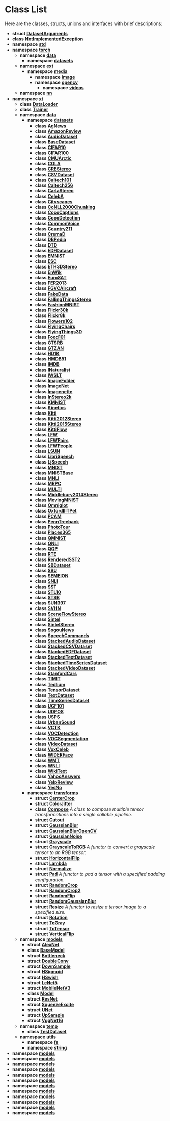 
# Class List


Here are the classes, structs, unions and interfaces with brief descriptions:

* **struct** [**DatasetArguments**](structDatasetArguments.md)     
* **class** [**NotImplementedException**](classNotImplementedException.md)     
* **namespace** [**std**](namespacestd.md) 
* **namespace** [**torch**](namespacetorch.md)     
    * **namespace** [**data**](namespacetorch_1_1data.md)     
        * **namespace** [**datasets**](namespacetorch_1_1data_1_1datasets.md) 
    * **namespace** [**ext**](namespacetorch_1_1ext.md)     
        * **namespace** [**media**](namespacetorch_1_1ext_1_1media.md)     
            * **namespace** [**image**](namespacetorch_1_1ext_1_1media_1_1image.md)     
            * **namespace** [**opencv**](namespacetorch_1_1ext_1_1media_1_1opencv.md)     
                * **namespace** [**videos**](namespacetorch_1_1ext_1_1media_1_1opencv_1_1videos.md)     
    * **namespace** [**nn**](namespacetorch_1_1nn.md) 
* **namespace** [**xt**](namespacext.md)     
    * **class** [**DataLoader**](classxt_1_1DataLoader.md)     
    * **class** [**Trainer**](classxt_1_1Trainer.md)     
    * **namespace** [**data**](namespacext_1_1data.md)     
        * **namespace** [**datasets**](namespacext_1_1data_1_1datasets.md)     
            * **class** [**AgNews**](classxt_1_1data_1_1datasets_1_1AgNews.md)     
            * **class** [**AmazonReview**](classxt_1_1data_1_1datasets_1_1AmazonReview.md)     
            * **class** [**AudioDataset**](classxt_1_1data_1_1datasets_1_1AudioDataset.md)     
            * **class** [**BaseDataset**](classxt_1_1data_1_1datasets_1_1BaseDataset.md)     
            * **class** [**CIFAR10**](classxt_1_1data_1_1datasets_1_1CIFAR10.md)     
            * **class** [**CIFAR100**](classxt_1_1data_1_1datasets_1_1CIFAR100.md)     
            * **class** [**CMUArctic**](classxt_1_1data_1_1datasets_1_1CMUArctic.md)     
            * **class** [**COLA**](classxt_1_1data_1_1datasets_1_1COLA.md)     
            * **class** [**CREStereo**](classxt_1_1data_1_1datasets_1_1CREStereo.md)     
            * **class** [**CSVDataset**](classxt_1_1data_1_1datasets_1_1CSVDataset.md)     
            * **class** [**Caltech101**](classxt_1_1data_1_1datasets_1_1Caltech101.md)     
            * **class** [**Caltech256**](classxt_1_1data_1_1datasets_1_1Caltech256.md)     
            * **class** [**CarlaStereo**](classxt_1_1data_1_1datasets_1_1CarlaStereo.md)     
            * **class** [**CelebA**](classxt_1_1data_1_1datasets_1_1CelebA.md)     
            * **class** [**Cityscapes**](classxt_1_1data_1_1datasets_1_1Cityscapes.md)     
            * **class** [**CoNLL2000Chunking**](classxt_1_1data_1_1datasets_1_1CoNLL2000Chunking.md)     
            * **class** [**CocoCaptions**](classxt_1_1data_1_1datasets_1_1CocoCaptions.md)     
            * **class** [**CocoDetection**](classxt_1_1data_1_1datasets_1_1CocoDetection.md)     
            * **class** [**CommonVoice**](classxt_1_1data_1_1datasets_1_1CommonVoice.md)     
            * **class** [**Country211**](classxt_1_1data_1_1datasets_1_1Country211.md)     
            * **class** [**CremaD**](classxt_1_1data_1_1datasets_1_1CremaD.md)     
            * **class** [**DBPedia**](classxt_1_1data_1_1datasets_1_1DBPedia.md)     
            * **class** [**DTD**](classxt_1_1data_1_1datasets_1_1DTD.md)     
            * **class** [**EDFDataset**](classxt_1_1data_1_1datasets_1_1EDFDataset.md)     
            * **class** [**EMNIST**](classxt_1_1data_1_1datasets_1_1EMNIST.md)     
            * **class** [**ESC**](classxt_1_1data_1_1datasets_1_1ESC.md)     
            * **class** [**ETH3DStereo**](classxt_1_1data_1_1datasets_1_1ETH3DStereo.md)     
            * **class** [**EnWik**](classxt_1_1data_1_1datasets_1_1EnWik.md)     
            * **class** [**EuroSAT**](classxt_1_1data_1_1datasets_1_1EuroSAT.md)     
            * **class** [**FER2013**](classxt_1_1data_1_1datasets_1_1FER2013.md)     
            * **class** [**FGVCAircraft**](classxt_1_1data_1_1datasets_1_1FGVCAircraft.md)     
            * **class** [**FakeData**](classxt_1_1data_1_1datasets_1_1FakeData.md)     
            * **class** [**FallingThingsStereo**](classxt_1_1data_1_1datasets_1_1FallingThingsStereo.md)     
            * **class** [**FashionMNIST**](classxt_1_1data_1_1datasets_1_1FashionMNIST.md)     
            * **class** [**Flickr30k**](classxt_1_1data_1_1datasets_1_1Flickr30k.md)     
            * **class** [**Flickr8k**](classxt_1_1data_1_1datasets_1_1Flickr8k.md)     
            * **class** [**Flowers102**](classxt_1_1data_1_1datasets_1_1Flowers102.md)     
            * **class** [**FlyingChairs**](classxt_1_1data_1_1datasets_1_1FlyingChairs.md)     
            * **class** [**FlyingThings3D**](classxt_1_1data_1_1datasets_1_1FlyingThings3D.md)     
            * **class** [**Food101**](classxt_1_1data_1_1datasets_1_1Food101.md)     
            * **class** [**GTSRB**](classxt_1_1data_1_1datasets_1_1GTSRB.md)     
            * **class** [**GTZAN**](classxt_1_1data_1_1datasets_1_1GTZAN.md)     
            * **class** [**HD1K**](classxt_1_1data_1_1datasets_1_1HD1K.md)     
            * **class** [**HMDB51**](classxt_1_1data_1_1datasets_1_1HMDB51.md)     
            * **class** [**IMDB**](classxt_1_1data_1_1datasets_1_1IMDB.md)     
            * **class** [**INaturalist**](classxt_1_1data_1_1datasets_1_1INaturalist.md)     
            * **class** [**IWSLT**](classxt_1_1data_1_1datasets_1_1IWSLT.md)     
            * **class** [**ImageFolder**](classxt_1_1data_1_1datasets_1_1ImageFolder.md)     
            * **class** [**ImageNet**](classxt_1_1data_1_1datasets_1_1ImageNet.md)     
            * **class** [**Imagenette**](classxt_1_1data_1_1datasets_1_1Imagenette.md)     
            * **class** [**InStereo2k**](classxt_1_1data_1_1datasets_1_1InStereo2k.md)     
            * **class** [**KMNIST**](classxt_1_1data_1_1datasets_1_1KMNIST.md)     
            * **class** [**Kinetics**](classxt_1_1data_1_1datasets_1_1Kinetics.md)     
            * **class** [**Kitti**](classxt_1_1data_1_1datasets_1_1Kitti.md)     
            * **class** [**Kitti2012Stereo**](classxt_1_1data_1_1datasets_1_1Kitti2012Stereo.md)     
            * **class** [**Kitti2015Stereo**](classxt_1_1data_1_1datasets_1_1Kitti2015Stereo.md)     
            * **class** [**KittiFlow**](classxt_1_1data_1_1datasets_1_1KittiFlow.md)     
            * **class** [**LFW**](classxt_1_1data_1_1datasets_1_1LFW.md)     
            * **class** [**LFWPairs**](classxt_1_1data_1_1datasets_1_1LFWPairs.md)     
            * **class** [**LFWPeople**](classxt_1_1data_1_1datasets_1_1LFWPeople.md)     
            * **class** [**LSUN**](classxt_1_1data_1_1datasets_1_1LSUN.md)     
            * **class** [**LibriSpeech**](classxt_1_1data_1_1datasets_1_1LibriSpeech.md)     
            * **class** [**LjSpeech**](classxt_1_1data_1_1datasets_1_1LjSpeech.md)     
            * **class** [**MNIST**](classxt_1_1data_1_1datasets_1_1MNIST.md)     
            * **class** [**MNISTBase**](classxt_1_1data_1_1datasets_1_1MNISTBase.md)     
            * **class** [**MNLI**](classxt_1_1data_1_1datasets_1_1MNLI.md)     
            * **class** [**MRPC**](classxt_1_1data_1_1datasets_1_1MRPC.md)     
            * **class** [**MULTI**](classxt_1_1data_1_1datasets_1_1MULTI.md)     
            * **class** [**Middlebury2014Stereo**](classxt_1_1data_1_1datasets_1_1Middlebury2014Stereo.md)     
            * **class** [**MovingMNIST**](classxt_1_1data_1_1datasets_1_1MovingMNIST.md)     
            * **class** [**Omniglot**](classxt_1_1data_1_1datasets_1_1Omniglot.md)     
            * **class** [**OxfordIIITPet**](classxt_1_1data_1_1datasets_1_1OxfordIIITPet.md)     
            * **class** [**PCAM**](classxt_1_1data_1_1datasets_1_1PCAM.md)     
            * **class** [**PennTreebank**](classxt_1_1data_1_1datasets_1_1PennTreebank.md)     
            * **class** [**PhotoTour**](classxt_1_1data_1_1datasets_1_1PhotoTour.md)     
            * **class** [**Places365**](classxt_1_1data_1_1datasets_1_1Places365.md)     
            * **class** [**QMNIST**](classxt_1_1data_1_1datasets_1_1QMNIST.md)     
            * **class** [**QNLI**](classxt_1_1data_1_1datasets_1_1QNLI.md)     
            * **class** [**QQP**](classxt_1_1data_1_1datasets_1_1QQP.md)     
            * **class** [**RTE**](classxt_1_1data_1_1datasets_1_1RTE.md)     
            * **class** [**RenderedSST2**](classxt_1_1data_1_1datasets_1_1RenderedSST2.md)     
            * **class** [**SBDataset**](classxt_1_1data_1_1datasets_1_1SBDataset.md)     
            * **class** [**SBU**](classxt_1_1data_1_1datasets_1_1SBU.md)     
            * **class** [**SEMEION**](classxt_1_1data_1_1datasets_1_1SEMEION.md)     
            * **class** [**SNLI**](classxt_1_1data_1_1datasets_1_1SNLI.md)     
            * **class** [**SST**](classxt_1_1data_1_1datasets_1_1SST.md)     
            * **class** [**STL10**](classxt_1_1data_1_1datasets_1_1STL10.md)     
            * **class** [**STSB**](classxt_1_1data_1_1datasets_1_1STSB.md)     
            * **class** [**SUN397**](classxt_1_1data_1_1datasets_1_1SUN397.md)     
            * **class** [**SVHN**](classxt_1_1data_1_1datasets_1_1SVHN.md)     
            * **class** [**SceneFlowStereo**](classxt_1_1data_1_1datasets_1_1SceneFlowStereo.md)     
            * **class** [**Sintel**](classxt_1_1data_1_1datasets_1_1Sintel.md)     
            * **class** [**SintelStereo**](classxt_1_1data_1_1datasets_1_1SintelStereo.md)     
            * **class** [**SogouNews**](classxt_1_1data_1_1datasets_1_1SogouNews.md)     
            * **class** [**SpeechCommands**](classxt_1_1data_1_1datasets_1_1SpeechCommands.md)     
            * **class** [**StackedAudioDataset**](classxt_1_1data_1_1datasets_1_1StackedAudioDataset.md)     
            * **class** [**StackedCSVDataset**](classxt_1_1data_1_1datasets_1_1StackedCSVDataset.md)     
            * **class** [**StackedEDFDataset**](classxt_1_1data_1_1datasets_1_1StackedEDFDataset.md)     
            * **class** [**StackedTextDataset**](classxt_1_1data_1_1datasets_1_1StackedTextDataset.md)     
            * **class** [**StackedTimeSeriesDataset**](classxt_1_1data_1_1datasets_1_1StackedTimeSeriesDataset.md)     
            * **class** [**StackedVideoDataset**](classxt_1_1data_1_1datasets_1_1StackedVideoDataset.md)     
            * **class** [**StanfordCars**](classxt_1_1data_1_1datasets_1_1StanfordCars.md)     
            * **class** [**TIMIT**](classxt_1_1data_1_1datasets_1_1TIMIT.md)     
            * **class** [**Tedlium**](classxt_1_1data_1_1datasets_1_1Tedlium.md)     
            * **class** [**TensorDataset**](classxt_1_1data_1_1datasets_1_1TensorDataset.md)     
            * **class** [**TextDataset**](classxt_1_1data_1_1datasets_1_1TextDataset.md)     
            * **class** [**TimeSeriesDataset**](classxt_1_1data_1_1datasets_1_1TimeSeriesDataset.md)     
            * **class** [**UCF101**](classxt_1_1data_1_1datasets_1_1UCF101.md)     
            * **class** [**UDPOS**](classxt_1_1data_1_1datasets_1_1UDPOS.md)     
            * **class** [**USPS**](classxt_1_1data_1_1datasets_1_1USPS.md)     
            * **class** [**UrbanSound**](classxt_1_1data_1_1datasets_1_1UrbanSound.md)     
            * **class** [**VCTK**](classxt_1_1data_1_1datasets_1_1VCTK.md)     
            * **class** [**VOCDetection**](classxt_1_1data_1_1datasets_1_1VOCDetection.md)     
            * **class** [**VOCSegmentation**](classxt_1_1data_1_1datasets_1_1VOCSegmentation.md)     
            * **class** [**VideoDataset**](classxt_1_1data_1_1datasets_1_1VideoDataset.md)     
            * **class** [**VoxCeleb**](classxt_1_1data_1_1datasets_1_1VoxCeleb.md)     
            * **class** [**WIDERFace**](classxt_1_1data_1_1datasets_1_1WIDERFace.md)     
            * **class** [**WMT**](classxt_1_1data_1_1datasets_1_1WMT.md)     
            * **class** [**WNLI**](classxt_1_1data_1_1datasets_1_1WNLI.md)     
            * **class** [**WikiText**](classxt_1_1data_1_1datasets_1_1WikiText.md)     
            * **class** [**YahooAnswers**](classxt_1_1data_1_1datasets_1_1YahooAnswers.md)     
            * **class** [**YelpReview**](classxt_1_1data_1_1datasets_1_1YelpReview.md)     
            * **class** [**YesNo**](classxt_1_1data_1_1datasets_1_1YesNo.md)     
        * **namespace** [**transforms**](namespacext_1_1data_1_1transforms.md)     
            * **struct** [**CenterCrop**](structxt_1_1data_1_1transforms_1_1CenterCrop.md)     
            * **struct** [**ColorJitter**](structxt_1_1data_1_1transforms_1_1ColorJitter.md)     
            * **class** [**Compose**](classxt_1_1data_1_1transforms_1_1Compose.md) _A class to compose multiple tensor transformations into a single callable pipeline._     
            * **struct** [**Cutout**](structxt_1_1data_1_1transforms_1_1Cutout.md)     
            * **struct** [**GaussianBlur**](structxt_1_1data_1_1transforms_1_1GaussianBlur.md)     
            * **struct** [**GaussianBlurOpenCV**](structxt_1_1data_1_1transforms_1_1GaussianBlurOpenCV.md)     
            * **struct** [**GaussianNoise**](structxt_1_1data_1_1transforms_1_1GaussianNoise.md)     
            * **struct** [**Grayscale**](structxt_1_1data_1_1transforms_1_1Grayscale.md)     
            * **struct** [**GrayscaleToRGB**](structxt_1_1data_1_1transforms_1_1GrayscaleToRGB.md) _A functor to convert a grayscale tensor to an RGB tensor._     
            * **struct** [**HorizontalFlip**](structxt_1_1data_1_1transforms_1_1HorizontalFlip.md)     
            * **struct** [**Lambda**](structxt_1_1data_1_1transforms_1_1Lambda.md)     
            * **struct** [**Normalize**](structxt_1_1data_1_1transforms_1_1Normalize.md)     
            * **struct** [**Pad**](structxt_1_1data_1_1transforms_1_1Pad.md) _A functor to pad a tensor with a specified padding configuration._     
            * **struct** [**RandomCrop**](structxt_1_1data_1_1transforms_1_1RandomCrop.md)     
            * **struct** [**RandomCrop2**](structxt_1_1data_1_1transforms_1_1RandomCrop2.md)     
            * **struct** [**RandomFlip**](structxt_1_1data_1_1transforms_1_1RandomFlip.md)     
            * **struct** [**RandomGaussianBlur**](structxt_1_1data_1_1transforms_1_1RandomGaussianBlur.md)     
            * **struct** [**Resize**](structxt_1_1data_1_1transforms_1_1Resize.md) _A functor to resize a tensor image to a specified size._     
            * **struct** [**Rotation**](structxt_1_1data_1_1transforms_1_1Rotation.md)     
            * **struct** [**ToGray**](structxt_1_1data_1_1transforms_1_1ToGray.md)     
            * **struct** [**ToTensor**](structxt_1_1data_1_1transforms_1_1ToTensor.md)     
            * **struct** [**VerticalFlip**](structxt_1_1data_1_1transforms_1_1VerticalFlip.md)     
    * **namespace** [**models**](namespacext_1_1models.md)     
        * **struct** [**AlexNet**](structxt_1_1models_1_1AlexNet.md)     
        * **class** [**BaseModel**](classxt_1_1models_1_1BaseModel.md)     
        * **struct** [**Bottleneck**](structxt_1_1models_1_1Bottleneck.md)     
        * **struct** [**DoubleConv**](structxt_1_1models_1_1DoubleConv.md)     
        * **struct** [**DownSample**](structxt_1_1models_1_1DownSample.md)     
        * **struct** [**HSigmoid**](structxt_1_1models_1_1HSigmoid.md)     
        * **struct** [**HSwish**](structxt_1_1models_1_1HSwish.md)     
        * **struct** [**LeNet5**](structxt_1_1models_1_1LeNet5.md)     
        * **struct** [**MobileNetV3**](structxt_1_1models_1_1MobileNetV3.md)     
        * **class** [**Model**](classxt_1_1models_1_1Model.md)     
        * **struct** [**ResNet**](structxt_1_1models_1_1ResNet.md)     
        * **struct** [**SqueezeExcite**](structxt_1_1models_1_1SqueezeExcite.md)     
        * **struct** [**UNet**](structxt_1_1models_1_1UNet.md)     
        * **struct** [**UpSample**](structxt_1_1models_1_1UpSample.md)     
        * **struct** [**VggNet16**](structxt_1_1models_1_1VggNet16.md)     
    * **namespace** [**temp**](namespacext_1_1temp.md)     
        * **class** [**TestDataset**](classxt_1_1temp_1_1TestDataset.md)     
    * **namespace** [**utils**](namespacext_1_1utils.md)     
        * **namespace** [**fs**](namespacext_1_1utils_1_1fs.md)     
        * **namespace** [**string**](namespacext_1_1utils_1_1string.md)     
* **namespace** [**models**](namespacext_1_1models_1_1_0d004076223253223034345146250242170367011070371353.md) 
* **namespace** [**models**](namespacext_1_1models_1_1_0d037357166076105226224335212040170170137167303075.md) 
* **namespace** [**models**](namespacext_1_1models_1_1_0d047346116371250047366264317312112177031330363156.md) 
* **namespace** [**models**](namespacext_1_1models_1_1_0d055232276273157020167115003176162055152061074124.md) 
* **namespace** [**models**](namespacext_1_1models_1_1_0d061134117267053217040070235306223273214034257352.md) 
* **namespace** [**models**](namespacext_1_1models_1_1_0d146130133241212117210302040014146320364244234174.md) 
* **namespace** [**models**](namespacext_1_1models_1_1_0d147076364111056125143074344367043221273152312152.md) 
* **namespace** [**models**](namespacext_1_1models_1_1_0d237207357157206273022110131316032317332370147056.md) 
* **namespace** [**models**](namespacext_1_1models_1_1_0d313052300150334303304245201033347263225341022212.md) 
* **namespace** [**models**](namespacext_1_1models_1_1_0d313156072370137220252216224241111010231220305250.md) 
* **namespace** [**models**](namespacext_1_1models_1_1_0d316255225002036160226346056300012103064301071303.md) 
* **namespace** [**models**](namespacext_1_1models_1_1_0d354232345332132117104327274336030071164300152203.md) 

